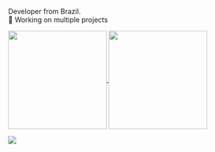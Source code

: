 
Developer from Brazil.
<br>
🔭 Working on multiple projects

<div style="display: inline">  
  <a href="https://github.com/anuraghazra/github-readme-stats">
    <img height=200 align="center" src="https://github-readme-stats.vercel.app/api?username=CaioEd&cache_seconds=60" />
  </a>
    
  <a href="https://github.com/anuraghazra/convoychat">
    <img height=200 align="center" src="https://github-readme-stats.vercel.app/api/top-langs?username=CaioEd&layout=compact&langs_count=8&card_width=300&cache_seconds=60" />
  </a>
  
</div>
 
<p align="letf" style="margint-top: 1rem;">
  <a href="https://skillicons.dev">
    <img src="https://skillicons.dev/icons?i=py,django,fastapi,react,ts,nodejs,tailwind,go,mysql,docker,git" />
  </a>
</p>
